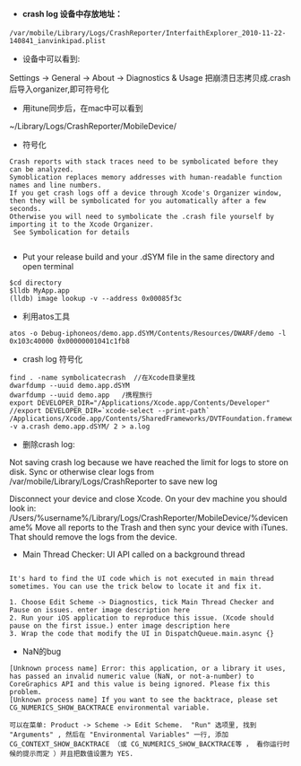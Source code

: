 
* #### crash log 设备中存放地址：

```
/var/mobile/Library/Logs/CrashReporter/InterfaithExplorer_2010-11-22-140841_ianvinkipad.plist 

```


* 设备中可以看到:

Settings -> General -> About -> Diagnostics & Usage
把崩溃日志拷贝成.crash后导入organizer,即可符号化



* 用itune同步后，在mac中可以看到

~/Library/Logs/CrashReporter/MobileDevice/



* 符号化

```
Crash reports with stack traces need to be symbolicated before they can be analyzed. 
Symoblication replaces memory addresses with human-readable function names and line numbers. 
If you get crash logs off a device through Xcode's Organizer window, then they will be symbolicated for you automatically after a few seconds. 
Otherwise you will need to symbolicate the .crash file yourself by importing it to the Xcode Organizer.
 See Symbolication for details
 
```
 
 
* Put your release build and your .dSYM file in the same directory and open terminal
 
```
$cd directory
$lldb MyApp.app
(lldb) image lookup -v --address 0x00085f3c

```



* 利用atos工具

```
atos -o Debug-iphoneos/demo.app.dSYM/Contents/Resources/DWARF/demo -l 0x103c40000 0x00000001041c1fb8

```



* crash log 符号化

```
find . -name symbolicatecrash  //在Xcode目录里找
dwarfdump --uuid demo.app.dSYM
dwarfdump --uuid demo.app	/携程旅行
export DEVELOPER_DIR="/Applications/Xcode.app/Contents/Developer" //export DEVELOPER_DIR=`xcode-select --print-path`
/Applications/Xcode.app/Contents/SharedFrameworks/DVTFoundation.framework/Versions/A/Resources/symbolicatecrash -v a.crash demo.app.dSYM/ 2 > a.log

```


* 删除crash log:

Not saving crash log because we have reached the limit for logs to store on disk. 
Sync or otherwise clear logs from /var/mobile/Library/Logs/CrashReporter to save new log

Disconnect your device and close Xcode.
On your dev machine you should look in:
/Users/%username%/Library/Logs/CrashReporter/MobileDevice/%devicename%
Move all reports to the Trash and then sync your device with iTunes. That should remove the logs from the device.


* Main Thread Checker: UI API called on a background thread

```

It's hard to find the UI code which is not executed in main thread sometimes. You can use the trick below to locate it and fix it.

1. Choose Edit Scheme -> Diagnostics, tick Main Thread Checker and Pause on issues. enter image description here
2. Run your iOS application to reproduce this issue. (Xcode should pause on the first issue.) enter image description here
3. Wrap the code that modify the UI in DispatchQueue.main.async {}

```


* NaN的bug

```
[Unknown process name] Error: this application, or a library it uses, has passed an invalid numeric value (NaN, or not-a-number) to CoreGraphics API and this value is being ignored. Please fix this problem.
[Unknown process name] If you want to see the backtrace, please set CG_NUMERICS_SHOW_BACKTRACE environmental variable.

可以在菜单: Product -> Scheme -> Edit Scheme.  "Run" 选项里, 找到 "Arguments" , 然后在 "Environmental Variables" 一行, 添加CG_CONTEXT_SHOW_BACKTRACE （或 CG_NUMERICS_SHOW_BACKTRACE等 ， 看你运行时候的提示而定 ）并且把数值设置为 YES.

```